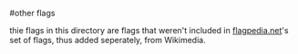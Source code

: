 #other flags

thie flags in this directory are flags that weren't included in [flagpedia.net](http://flagpedia.net/download)'s set of flags, thus added seperately, from Wikimedia.